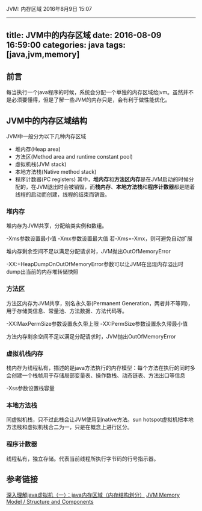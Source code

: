 JVM: 内存区域
2016年8月9日
15:07
 
---
title: JVM中的内存区域
date: 2016-08-09 16:59:00
categories: java
tags: [java,jvm,memory]
---
## 前言
每当执行一个java程序的时候，系统会分配一个单独的内存区域给jvm。虽然并不是必须要懂得，但是了解一些JVM的内存只是，会有利于做性能优化。
 
## JVM中的内存区域结构
JVM中一般分为以下几种内存区域
- 堆内存(Heap area)
- 方法区(Method area and runtime constant pool)
- 虚拟机栈(JVM stack)
- 本地方法栈(Native method stack)
- 程序计数器(PC registers)
其中，**堆内存**和**方法区内存**是在JVM启动的时候分配的，在JVM退出时会被销毁，而**栈内存**、**本地方法栈**和**程序计数器**都是随着线程的启动而创建，线程的结束而销毁。
 
### 堆内存
堆内存为JVM共享，分配给类实例和数组。
 
-Xms参数设置最小值
-Xmx参数设置最大值
若-Xms=-Xmx，则可避免自动扩展
 
堆内存剩余空间不足以满足分配请求时，JVM抛出OutOfMemoryError
 
-XX:+HeapDumpOnOutOfMemoryError参数可以让JVM在出现内存溢出时dump出当前的内存堆转储快照
 
### 方法区
方法区内存为JVM共享，别名永久带(Permanent Generation，两者并不等同)，用于存储类信息、常量池、方法数据、方法代码等。
 
-XX:MaxPermSize参数设置永久带上限
-XX:PermSize参数设置永久带最小值
 
方法内存剩余空间不足以满足分配请求时，JVM抛出OutOfMemoryError
 
### 虚拟机栈内存
栈内存为线程私有，描述的是java方法执行的内存模型：每个方法在执行的同时多会创建一个栈帧用于存储局部变量表、操作数栈、动态链表、方法出口等信息
 
-Xss参数设置栈容量
 
### 本地方法栈
同虚拟机栈，只不过此栈会让JVM使用到native方法。sun hotspot虚拟机把本地方法栈和虚拟机栈合二为一，只是在概念上进行区分。
 
### 程序计数器
线程私有，独立存储。代表当前线程所执行字节码的行号指示器。
 
## 参考链接
[深入理解java虚拟机（一）：java内存区域（内存结构划分）](http://blog.csdn.net/chaofanwei/article/details/19418753)
[JVM Memory Model / Structure and Components](http://howtodoinjava.com/core-java/garbage-collection/jvm-memory-model-structure-and-components/#pc_register)
